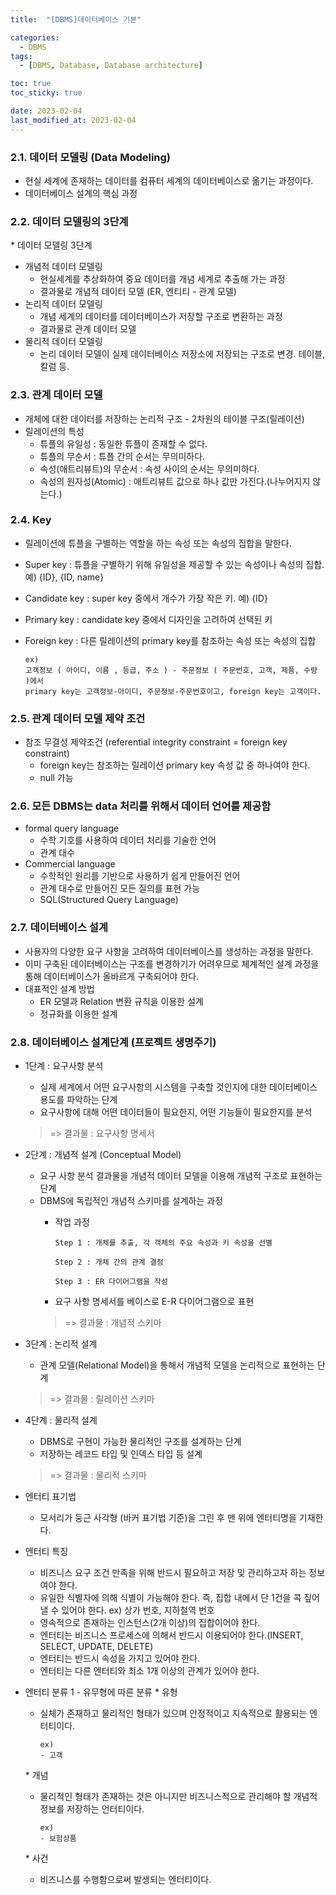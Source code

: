 ```yaml
---
title:  "[DBMS]데이터베이스 기본" 

categories:
  - DBMS
tags:
  - [DBMS, Database, Database architecture]

toc: true
toc_sticky: true

date: 2023-02-04
last_modified_at: 2023-02-04
---
```

### 2.1. 데이터 모델링 (Data Modeling)

- 현실 세계에 존재하는 데이터를 컴퓨터 세계의 데이터베이스로 옮기는 과정이다.
- 데이터베이스 설계의 핵심 과정

### 2.2. 데이터 모델링의 3단계

\* 데이터 모델링 3단계
- 개념적 데이터 모델링
  - 현실세계를 추상화하여 중요 데이터를 개념 세계로 추출해 가는 과정
  - 결과물로 개념적 데이터 모델 (ER, 엔티티 - 관계 모델)
- 논리적 데이터 모델링
  - 개념 세계의 데이터를 데이터베이스가 저장할 구조로 변환하는 과정
  - 결과물로 관계 데이터 모델
- 물리적 데이터 모델링
  - 논리 데이터 모델이 실제 데이터베이스 저장소에 저장되는 구조로 변경. 테이블, 칼럼 등.

### 2.3. 관계 데이터 모델

- 개체에 대한 데이터를 저장하는 논리적 구조 - 2차원의 테이블 구조(릴레이션)
- 릴레이션의 특성
  - 튜플의 유일성 : 동일한 튜플이 존재할 수 없다.
  - 튜플의 무순서 : 튜플 간의 순서는 무의미하다.
  - 속성(애트리뷰트)의 무순서 : 속성 사이의 순서는 무의미하다.
  - 속성의 원자성(Atomic) : 애트리뷰트 값으로 하나 값만 가진다.(나누어지지 않는다.)

### 2.4. Key

- 릴레이션에 튜플을 구별하는 역할을 하는 속성 또는 속성의 집합을 말한다.
- Super key : 튜플을 구별하기 위해 유일성을 제공할 수 있는 속성이나 속성의 집합. 예) {ID}, {ID, name}
- Candidate key : super key 중에서 개수가 가장 작은 키. 예) {ID}
- Primary key : candidate key 중에서 디자인을 고려하여 선택된 키
- Foreign key : 다른 릴레이션의 primary key를 참조하는 속성 또는 속성의 집합

  ```
  ex)
  고객정보 ( 아이디, 이름 , 등급, 주소 ) - 주문정보 ( 주문번호, 고객, 제품, 수량 )에서
  primary key는 고객정보-아이디, 주문정보-주문번호이고, foreign key는 고객이다.
  ```

### 2.5. 관계 데이터 모델 제약 조건

- 참조 무결성 제약조건 (referential integrity constraint = foreign key constraint)
  - foreign key는 참조하는 릴레이션 primary key 속성 값 중 하나여야 한다.
  - null 가능

### 2.6. 모든 DBMS는 data 처리를 위해서 데이터 언어를 제공함
 
- formal query language
  - 수학 기호를 사용하여 데이터 처리를 기술한 언어
  - 관계 대수
- Commercial language
  - 수학적인 원리를 기반으로 사용하기 쉽게 만들어진 언어
  - 관계 대수로 만들어진 모든 질의를 표현 가능
  - SQL(Structured Query Language)


### 2.7. 데이터베이스 설계

- 사용자의 다양한 요구 사항을 고려하여 데이터베이스를 생성하는 과정을 말한다.
- 이미 구축된 데이터베이스는 구조를 변경하기가 어려우므로 체계적인 설계 과정을 통해 데이터베이스가 올바르게 구축되어야 한다.
- 대표적인 설계 방법
  - ER 모델과 Relation 변환 규칙을 이용한 설계
  - 정규화를 이용한 설계

### 2.8. 데이터베이스 설계단계 (프로젝트 생명주기)
 
- 1단계 : 요구사항 분석
  - 실제 세계에서 어떤 요구사항의 시스템을 구축할 것인지에 대한 데이터베이스 용도를 파악하는 단계
  - 요구사항에 대해 어떤 데이터들이 필요한지, 어떤 기능들이 필요한지를 분석
  > => 결과물 : 요구사항 명세서

 

- 2단계 : 개념적 설계 (Conceptual Model)
  - 요구 사항 분석 결과물을 개념적 데이터 모델을 이용해 개념적 구조로 표현하는 단계
  - DBMS에 독립적인 개념적 스키마를 설계하는 과정
    - 작업 과정

      ```
      Step 1 : 개체를 추출, 각 객체의 주요 속성과 키 속성을 선별
  
      Step 2 : 개체 간의 관계 결정
  
      Step 3 : ER 다이어그램을 작성
      ```  

    - 요구 사항 명세서를 베이스로 E-R 다이어그램으로 표현  
    > => 결과물 : 개념적 스키마

- 3단계 : 논리적 설계
  - 관계 모델(Relational Model)을 통해서 개념적 모델을 논리적으로 표현하는 단계
  > => 결과물 : 릴레이션 스키마

- 4단계 : 물리적 설계
  - DBMS로 구현이 가능한 물리적인 구조를 설계하는 단계
  - 저장하는 레코드 타입 및 인덱스 타입 등 설계
  > => 결과물 : 물리적 스키마

- 엔터티 표기법
  - 모서리가 둥근 사각형 (바커 표기법 기준)을 그린 후 맨 위에 엔터티명을 기재한다.
- 엔터티 특징
  - 비즈니스 요구 조건 만족을 위해 반드시 필요하고 저장 및 관리하고자 하는 정보여야 한다.
  - 유일한 식별자에 의해 식별이 가능해야 한다. 즉, 집합 내에서 단 1건을 콕 짚어 낼 수 있어야 한다. ex) 상가 번호, 지하철역 번호
  - 영속적으로 존재하는 인스턴스(2개 이상)의 집합이어야 한다.
  - 엔터티는 비즈니스 프로세스에 의해서 반드시 이용되어야 한다.(INSERT, SELECT, UPDATE, DELETE)
  - 엔터티는 반드시 속성을 가지고 있어야 한다.
  - 엔터티는 다른 엔터티와 최소 1개 이상의 관계가 있어야 한다.
- 엔터티 분류 1 - 유무형에 따른 분류
  \* 유형
    - 실체가 존재하고 물리적인 형태가 있으며 안정적이고 지속적으로 활용되는 엔터티이다.
      ```
      ex)
      - 고객
      ```
  \* 개념
    - 물리적인 형태가 존재하는 것은 아니지만 비즈니스적으로 관리해야 할 개념적 정보를 저장하는 언터티이다.
      ```
      ex)
      - 보험상품
      ```
  \* 사건
    - 비즈니스를 수행함으로써 발생되는 엔터티이다.